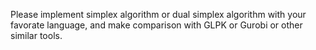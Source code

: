 Please implement simplex algorithm or dual simplex algorithm with your favorate language, and make comparison with GLPK or Gurobi or other similar
tools.